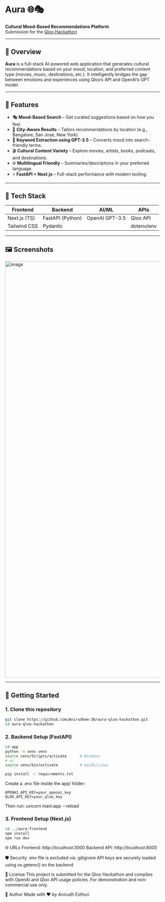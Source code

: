 # Aura 🌐🎭  
**Cultural Mood-Based Recommendations Platform**  
 Submission for the [Qloo Hackathon](https://hackathon.qloo.com)

---

## 🌟 Overview

**Aura** is a full-stack AI-powered web application that generates cultural recommendations based on your mood, location, and preferred content type (movies, music, destinations, etc.). It intelligently bridges the gap between emotions and experiences using Qloo’s API and OpenAI’s GPT model.

---

## 🔮 Features

- 🎭 **Mood-Based Search** – Get curated suggestions based on how you feel.
- 📍 **City-Aware Results** – Tailors recommendations by location (e.g., Bangalore, San Jose, New York).
- 🧠 **Keyword Extraction using GPT-3.5** – Converts mood into search-friendly terms.
- 🎬 **Cultural Content Variety** – Explore movies, artists, books, podcasts, and destinations.
- 🌐 **Multilingual Friendly** – Summaries/descriptions in your preferred language.
- ⚡ **FastAPI + Next.js** – Full-stack performance with modern tooling.

---

## 🧱 Tech Stack

| Frontend       | Backend         | AI/ML              | APIs          |
|----------------|-----------------|--------------------|---------------|
| Next.js (TS)   | FastAPI (Python) | OpenAI GPT-3.5     | Qloo API      |
| Tailwind CSS   | Pydantic        |                    | dotenv/env    |

---

## 🖼️ Screenshots

<img width="2487" height="1352" alt="image" src="https://github.com/user-attachments/assets/2d6a0e75-768e-458d-96e8-e54a5ee86bf0" />


---

## 🚀 Getting Started

### 1. Clone this repository

```bash
git clone https://github.com/Anirudhem-30/aura-qloo-hackathon.git
cd aura-qloo-hackathon
```

### 2. Backend Setup (FastAPI)
```bash
cd app
python -m venv venv
source venv/Scripts/activate      # Windows
# or
source venv/bin/activate          # macOS/Linux

pip install -r requirements.txt
```
Create a .env file inside the app/ folder:
```
OPENAI_API_KEY=your_openai_key
QLOO_API_KEY=your_qloo_key
```
Then run:
uvicorn main:app --reload

### 3. Frontend Setup (Next.js)
```bash
cd ../aura-frontend
npm install
npm run dev
```
🌐 URLs
Frontend: http://localhost:3000
Backend API: http://localhost:8000

🛡️ Security
.env file is excluded via .gitignore
API keys are securely loaded using os.getenv() on the backend

📄 License
This project is submitted for the Qloo Hackathon and complies with OpenAI and Qloo API usage policies.
For demonstration and non-commercial use only.

👤 Author
Made with ❤️ by Anirudh Esthuri
